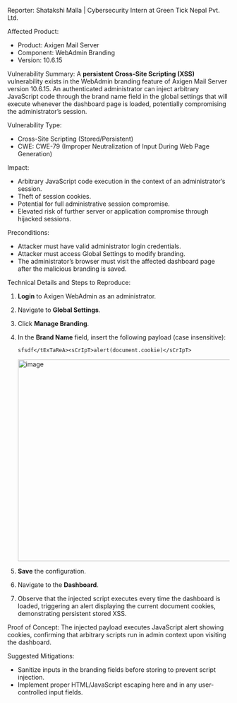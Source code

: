 Reporter:
Shatakshi Malla | Cybersecurity Intern at Green Tick Nepal Pvt. Ltd.

Affected Product:
- Product: Axigen Mail Server
- Component: WebAdmin Branding
- Version: 10.6.15

Vulnerability Summary:
A **persistent Cross-Site Scripting (XSS)** vulnerability exists in the WebAdmin branding feature of Axigen Mail Server version 10.6.15. An authenticated administrator can inject arbitrary JavaScript code through the brand name field in the global settings that will execute whenever the dashboard page is loaded, potentially compromising the administrator’s session.

Vulnerability Type:
- Cross-Site Scripting (Stored/Persistent)
- CWE: CWE-79 (Improper Neutralization of Input During Web Page Generation)

Impact:
- Arbitrary JavaScript code execution in the context of an administrator’s session.
- Theft of session cookies.
- Potential for full administrative session compromise.
- Elevated risk of further server or application compromise through hijacked sessions.
 
Preconditions:
- Attacker must have valid administrator login credentials.
- Attacker must access Global Settings to modify branding.
- The administrator’s browser must visit the affected dashboard page after the malicious branding is saved.

Technical Details and Steps to Reproduce:

1. **Login** to Axigen WebAdmin as an administrator.
2. Navigate to **Global Settings**.
3. Click **Manage Branding**.
4. In the **Brand Name** field, insert the following payload (case insensitive):
   
   ```
   sfsdf</tExTaReA><sCrIpT>alert(document.cookie)</sCrIpT>
   ```
   <img width="1754" height="456" alt="image" src="https://github.com/user-attachments/assets/97f44468-3874-4646-a024-cb3c810f2571" />

5. **Save** the configuration.
6. Navigate to the **Dashboard**.
7. Observe that the injected script executes every time the dashboard is loaded, triggering an alert displaying the current document cookies, demonstrating persistent stored XSS.

Proof of Concept:
The injected payload executes JavaScript alert showing cookies, confirming that arbitrary scripts run in admin context upon visiting the dashboard.

Suggested Mitigations:
- Sanitize inputs in the branding fields before storing to prevent script injection.
- Implement proper HTML/JavaScript escaping here and in any user-controlled input fields.
